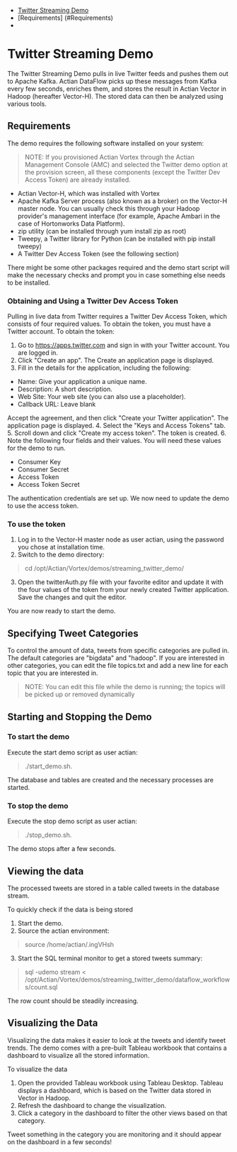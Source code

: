 - [Twitter Streaming Demo](#Overview)
- [Requirements] (#Requirements)
- 

# Twitter Streaming Demo

The Twitter Streaming Demo pulls in live Twitter feeds and pushes them out to Apache Kafka. Actian DataFlow picks up these messages from Kafka every few seconds, enriches them, and stores the result in Actian Vector in Hadoop (hereafter Vector-H). The stored data can then be analyzed using various tools.

## Requirements

The demo requires the following software installed on your system:

> NOTE: If you provisioned Actian Vortex through the Actian Management Console
> (AMC) and selected the Twitter demo option at the provision screen,
> all these components (except the Twitter Dev Access Token) are already
> installed.

 - Actian Vector-H, which was installed with Vortex
 - Apache Kafka Server process (also known as a broker) on the Vector-H master node. You can usually check this through your Hadoop provider's management interface (for example, Apache Ambari in the case of Hortonworks Data Platform).
 - zip utility (can be installed through yum install zip as root)
 - Tweepy, a Twitter library for Python (can be installed with pip install tweepy)
 - A Twitter Dev Access Token (see the following section)

There might be some other packages required and the demo start script will make the necessary checks and prompt you in case something else needs to be installed.

### Obtaining and Using a Twitter Dev Access Token

Pulling in live data from Twitter requires a Twitter Dev Access Token, which consists of four required values. To obtain the token, you must have a Twitter account. To obtain the token:
 
 1. Go to https://apps.twitter.com and sign in with your Twitter account.
You are logged in. 
 2. Click "Create an app". 
The Create an application page is displayed.
 3. Fill in the details for the application, including the following:
- Name: Give your application a unique name.
- Description: A short description.
- Web Site: Your web site (you can also use a placeholder).
- Callback URL: Leave blank

 Accept the agreement, and then click "Create your Twitter application".
The application page is displayed. 
 4. Select the "Keys and Access Tokens" tab. 
 5. Scroll down and click "Create my access token".
The token is created. 
 6. Note the following four fields and their values. You will need these values for the demo to run.
 - Consumer Key
 - Consumer Secret
 - Access Token
 - Access Token Secret

The authentication credentials are set up. We now need to update the demo to use the access token. 

### To use the token

1.	Log in to the Vector-H master node as user actian, using the password you chose at installation time.
2.	Switch to the demo directory: 
> cd /opt/Actian/Vortex/demos/streaming_twitter_demo/

3.	Open the twitterAuth.py file with your favorite editor and update it with the four values of the token from your newly created Twitter application. Save the changes and quit the editor. 

You are now ready to start the demo.

## Specifying Tweet Categories

To control the amount of data, tweets from specific categories are pulled in. The default categories are "bigdata" and "hadoop". If you are interested in other categories, you can edit the file topics.txt and add a new line for each topic that you are interested in. 

> NOTE: You can edit this file while the demo is running; the topics will be
> picked up or removed dynamically

## Starting and Stopping the Demo

### To start the demo
Execute the start demo script as user actian: 

> ./start_demo.sh.

The database and tables are created and the necessary processes are started. 

### To stop the demo

Execute the stop demo script as user actian: 

> ./stop_demo.sh.

The demo stops after a few seconds.

## Viewing the data
The processed tweets are stored in a table called tweets in the database stream. 

To quickly check if the data is being stored 

1.	Start the demo.
2.	Source the actian environment: 

> source /home/actian/.ingVHsh

3.	Start the SQL terminal monitor to get a stored tweets summary: 

> sql -udemo stream <
> /opt/Actian/Vortex/demos/streaming_twitter_demo/dataflow_workflows/count.sql

The row count should be steadily increasing.
## Visualizing the Data
Visualizing the data makes it easier to look at the tweets and identify tweet trends. The demo comes with a pre-built Tableau workbook that contains a dashboard to visualize all the stored information.  

To visualize the data

1.	Open the provided Tableau workbook using Tableau Desktop.
Tableau displays a dashboard, which is based on the Twitter data stored in Vector in Hadoop. 
2.	Refresh the dashboard to change the visualization. 
3.	Click a category in the dashboard to filter the other views based on that category.

Tweet something in the category you are monitoring and it should appear on the dashboard in a few seconds!
